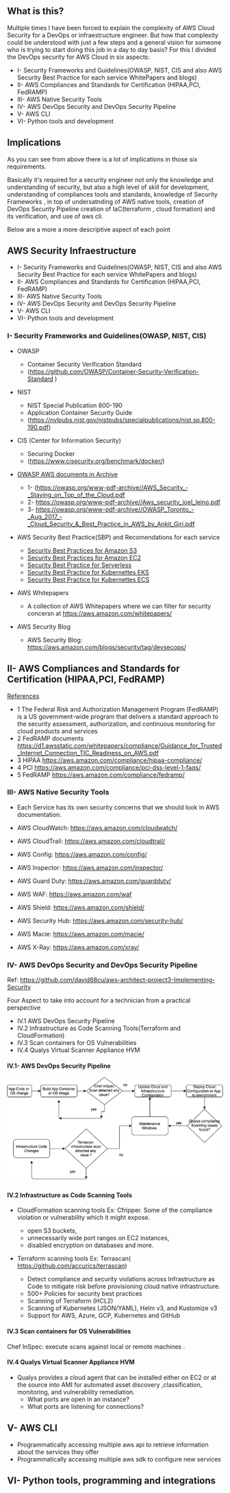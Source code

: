 ## What is this?

Multiple times I have been forced to explain the complexity of AWS Cloud Security for a DevOps or infraestructure engineer.
But how that complexity could be understood with just a few steps and a general vision for someone who is trying to start doing this job in a day to day basis?
For this I divided the DevOps security for  AWS Cloud in six aspects:

- I-   Security Frameworks and  Guidelines(OWASP, NIST, CIS and also AWS Security Best Practice for each service WhitePapers and blogs)
- II-  AWS Compliances and Standards for Certification (HIPAA,PCI, FedRAMP)
- III- AWS Native Security Tools
- IV-  AWS DevOps Security  and DevOps Security Pipeline
- V-   AWS CLI 
- VI-  Python tools and development

## Implications 

As you can see from above there is a lot of implications in those six requirements.

Basically it's required for a security engineer not only the knowledge and understanding of security, but also a high level of skill for development, understanding of compliances tools and standards, knowledge of Security Frameworks , in top of undersatnding of AWS native tools, creation of DevOps Security Pipeline
creation of IaC(terraform , cloud formation) and its verification, and  use of aws cli.

Below are a more a more descriptive aspect of each point 

## AWS Security Infraestructure

- I-   Security Frameworks and  Guidelines(OWASP, NIST, CIS and also AWS Security Best Practice for each service WhitePapers and blogs)
- II-  AWS Compliances and Standards for Certification (HIPAA,PCI, FedRAMP)
- III- AWS Native Security Tools
- IV-  AWS DevOps Security  and DevOps Security Pipeline
- V-   AWS CLI 
- VI-  Python tools and development 


### I- Security Frameworks and  Guidelines(OWASP, NIST, CIS)

- OWASP
   - Container Security Verification Standard 
   - (https://github.com/OWASP/Container-Security-Verification-Standard )

- NIST 
  - NIST Special Publication 800-190
  - Application Container Security Guide
  - (https://nvlpubs.nist.gov/nistpubs/specialpublications/nist.sp.800-190.pdf)

- CIS (Center for Information Security)
  - Securing Docker
  - (https://www.cisecurity.org/benchmark/docker/)

- [OWASP AWS documents in Archive](https://owasp.org/www-pdf-archive/)
  - 1- (https://owasp.org/www-pdf-archive//AWS_Security_-_Staying_on_Top_of_the_Cloud.pdf
  - 2- https://owasp.org/www-pdf-archive//Aws_security_joel_leino.pdf
  - 3- https://owasp.org/www-pdf-archive//OWASP_Toronto_-_Aug_2017_-_Cloud_Security_&_Best_Practice_in_AWS_by_Ankit_Giri.pdf

- AWS Security Best Practice(SBP) and Recomendations for each service
  - [Security Best Practices for Amazon S3](https://aws.amazon.com/s3/security/?nc=sn&loc=5)
  - [Security Best Practices for Amazon EC2](https://docs.aws.amazon.com/AWSEC2/latest/UserGuide/ec2-security.html)
  - [Security Best Practice for Serverless](https://docs.aws.amazon.com/whitepapers/latest/serverless-architectures-lambda/security-best-practices.html)
  - [Security Best Practice for Kubernettes EKS](https://docs.aws.amazon.com/eks/latest/userguide/best-practices-security.html)
  - [Security Best Practice for Kubernettes ECS](https://docs.aws.amazon.com/AmazonECS/latest/developerguide/security.html)

- AWS Whitepapers 
   - A collection of AWS Whitepapers where we can filter for security concersn at https://aws.amazon.com/whitepapers/

- AWS Security Blog
  - AWS Security Blog: https://aws.amazon.com/blogs/security/tag/devsecops/

## II- AWS Compliances and Standards for Certification (HIPAA,PCI, FedRAMP)

 [References](https://aws.amazon.com/compliance/)
 
- 1	The Federal Risk and Authorization Management Program (FedRAMP) is a US government-wide program that delivers a standard approach to the security assessment, authorization, and continuous monitoring for cloud products and services
- 2	FedRAMP documents https://d1.awsstatic.com/whitepapers/compliance/Guidance_for_Trusted_Internet_Connection_TIC_Readiness_on_AWS.pdf
- 3	HIPAA https://aws.amazon.com/compliance/hipaa-compliance/
- 4	PCI https://aws.amazon.com/compliance/pci-dss-level-1-faqs/
- 5	FedRAMP https://aws.amazon.com/compliance/fedramp/

### III- AWS Native Security Tools

-	Each Service has its own security concerns that we should look in AWS documentation.

   -	AWS CloudWatch:   https://aws.amazon.com/cloudwatch/
   -	AWS CloudTrail:   https://aws.amazon.com/cloudtrail/
   -	AWS Config:       https://aws.amazon.com/config/
   -	AWS Inspector:    https://aws.amazon.com/inspector/
   -	AWS Guard Duty:   https://aws.amazon.com/guardduty/
   -	AWS WAF:          https://aws.amazon.com/waf
   -	AWS Shield:       https://aws.amazon.com/shield/
   -	AWS Security Hub: https://aws.amazon.com/security-hub/
   -	AWS Macie:        https://aws.amazon.com/macie/
   -	AWS X-Ray:        https://aws.amazon.com/xray/

### IV- AWS DevOps Security  and DevOps Security Pipeline

Ref: https://github.com/david68cu/aws-architect-project3-Implementing-Security

Four Aspect to take into account for a technician from a practical perspective

- IV.1 AWS DevOps Security Pipeline
- IV.2 Infrastructure as Code Scanning Tools(Terraform and CloudFormation)
- IV.3 Scan containers for OS Vulnerabilities
- IV.4 Qualys Virtual Scanner Appliance HVM 


#### IV.1- AWS DevOps Security Pipeline

![Dev Sec Operations Pipeline](DevSecOpsPipline.png)

#### IV.2 Infrastructure as Code Scanning Tools

- CloudFormation scanning tools Ex: Cfripper. Some of the compliance violation or vulnerability which it might expose.

  - open S3 buckets,
  - unnecessarily wide port ranges on EC2 instances,
  - disabled encryption on databases and more.
  
- Terraform scanning tools Ex: Terrascan( https://github.com/accurics/terrascan)

  - Detect compliance and security violations across Infrastructure as Code to mitigate risk before provisioning cloud native infrastructure.
  - 500+ Policies for security best practices
  - Scanning of Terraform (HCL2)
  - Scanning of Kubernetes (JSON/YAML), Helm v3, and Kustomize v3
  - Support for AWS, Azure, GCP, Kubernetes and GitHub

#### IV.3 Scan containers for OS Vulnerabilities

Chef InSpec: execute scans against local or remote machines .

#### IV.4 Qualys Virtual Scanner Appliance HVM

- Qualys provides a cloud agent that can be installed either on EC2 or at the source into AMI for automated asset discovery ,classification, monitoring, and vulnerability remediation.
  -	What ports are open in an instance?
  - What ports are listening for connections?


## V- AWS CLI 

-	Programmatically accessing multiple aws api to retrieve information about the services they offer
-	Programmatically accessing multiple aws sdk to configure new services

## VI- Python tools, programming and integrations





